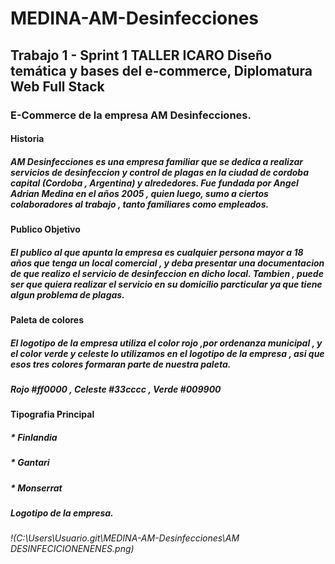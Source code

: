 # **MEDINA-AM-Desinfecciones**
## **Trabajo 1** - Sprint 1 TALLER ICARO Diseño temática y bases del e-commerce, Diplomatura Web Full Stack
### **E-Commerce de la empresa AM Desinfecciones.**
#### **Historia**
##### *AM Desinfecciones es una empresa familiar que se dedica a realizar servicios de desinfeccion y control de plagas en la ciudad de cordoba capital (Cordoba , Argentina) y alrededores. Fue fundada por Angel Adrian Medina en el años 2005 , quien luego, sumo a ciertos colaboradores al trabajo , tanto familiares como empleados.*

#### **Publico Objetivo**
##### *El publico al que apunta la empresa es cualquier persona mayor a 18 años que tenga un local comercial , y deba presentar una documentacion de que realizo el servicio de desinfeccion en dicho local. Tambien , puede ser que quiera realizar el servicio en su domicilio parcticular ya que tiene algun problema de plagas.*
#### **Paleta de colores**
##### *El logotipo de la empresa utiliza el color rojo ,por ordenanza municipal , y el color verde y celeste lo utilizamos en el logotipo de la empresa , asi que esos tres colores formaran parte de nuestra paleta.*
##### *Rojo #ff0000 , Celeste #33cccc , Verde #009900*
#### **Tipografia Principal**
##### * Finlandia
##### * Gantari
##### * Monserrat

##### **Logotipo de la empresa.**
###### !(C:\Users\Usuario\.git\MEDINA-AM-Desinfecciones\AM DESINFECICIONENENES.png)


